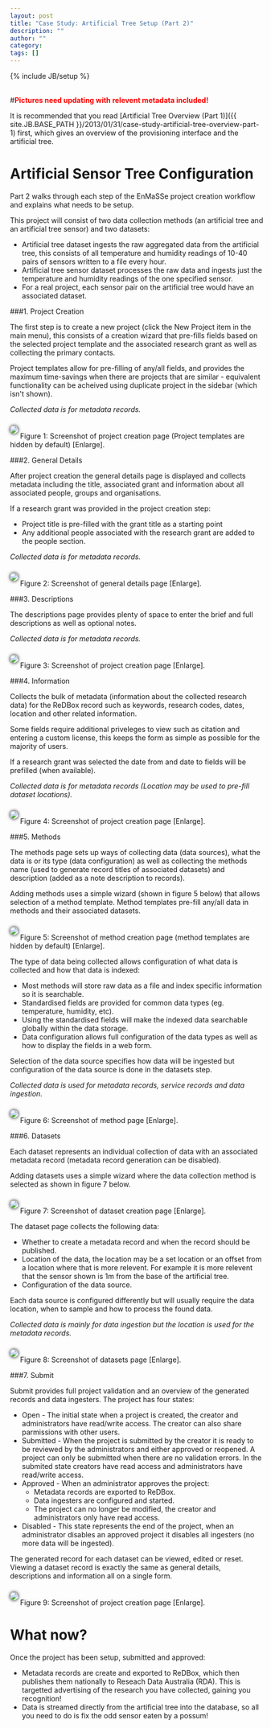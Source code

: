 ```yaml
---
layout: post
title: "Case Study: Artificial Tree Setup (Part 2)"
description: ""
author: ""
category: 
tags: []
---
```

{% include JB/setup %}

<style>
	.workflow_image a {
		color: rgb(0, 136, 204);
		font-style: italic;
	}

	.workflow_image img {
		box-shadow: 0 0 6px black;
		padding: 0px;	
		margin: 10px 0px;
		background: white;
		border-radius: 7.5px;
		border: 0px solid transparent;
	}
	
	/*.workflow_image a:hover + img  {	
		display: block;
		width: auto;
		position: absolute;
		z-index: 9999;
		top: 10px;
	}*/	
	
	#lightbox {
		display: none;
		width: auto;
		position: absolute;
		z-index: 9999;
		top: 25px;
		left: 50%;
		background: none;
	}
	
	#lightbox img {
		overflow: hidden;
		box-shadow: 0 0 6px black;
		padding: 0px;
		margin: 10px;
		border-radius: 7.5px;
		border: 0px solid transparent;
	}
	
	#lightbox a {
		padding: 2px 6px;
		border-radius: 25px;
		border: 1px solid rgba(247, 147, 30, 1);
		background: white;
		display: block;
		position: absolute;
		top: -8px;
		right: -5px;
		font-weight: bold;
		color: red;
	}
	#lightbox a:hover {
		text-decoration: none;
		color: black;
	}
	
</style>
<script type="text/javascript">
	function enlarge(img_id) {	
		var lightbox = document.getElementById("lightbox");
		if (lightbox.style.display == "none" || lightbox.last != img_id) {
			lightbox.last = img_id
			lightbox.style.display="block";	
			var lightbox_content = document.getElementById("lightbox_content");
			lightbox_content.innerHTML = document.getElementById(img_id).innerHTML;
			
			lightbox.style.marginLeft = "-" + lightbox.offsetWidth/2 +"px";	
			lightbox.style.top = document.documentElement.scrollTop + 25 +"px";			
		} else {
			lightbox.style.display="none";	
		}
		
	}
</script>

<span id="lightbox">
	<span id="lightbox_content">asdf</span>
	<a onclick="document.getElementById('lightbox').style.display='none'">X</a>
</span>

<br />
#<b style="color: red;">Pictures need updating with relevent metadata included!</b>
<br />

It is recommended that you read [Artificial Tree Overview (Part 1)]({{ site.JB.BASE_PATH }}/2013/01/31/case-study-artificial-tree-overview-part-1) first, which gives an overview of the provisioning interface and the artificial tree.

Artificial Sensor Tree Configuration
====================================

Part 2 walks through each step of the EnMaSSe project creation workflow and explains what needs to be setup.

This project will consist of two data collection methods (an artificial tree and an artificial tree sensor) and two datasets:
* Artificial tree dataset ingests the raw aggregated data from the artificial tree, this consists of all temperature and humidity readings of 10-40 pairs of sensors written to a file every hour.
* Artificial tree sensor dataset processes the raw data and ingests just the temperature and humidity readings of the one specified sensor.
* For a real project, each sensor pair on the artificial tree would have an associated dataset.

###1. Project Creation

The first step is to create a new project (click the New Project item in the main menu), this consists of a creation wizard that pre-fills fields based on the selected project template and the associated research grant as well as collecting the primary contacts.

Project templates allow for pre-filling of any/all fields, and provides the maximum time-savings when there are projects that are similar - equivalent functionality can be acheived using duplicate project in the sidebar (which isn't shown). 

<i>Collected data is for metadata records.</i>

<span class="workflow_image" id="create_page"><img src="{{ site.JB.BASE_PATH }}/images/new_project.png" /></span>
Figure 1: Screenshot of project creation page (Project templates are hidden by default) <a onclick="enlarge('create_page');">[Enlarge]</a>.


###2. General Details

After project creation the general details page is displayed and collects metadata including the title, associated grant and information about all associated people, groups and organisations.

If a research grant was provided in the project creation step:
* Project title is pre-filled with the grant title as a starting point
* Any additional people associated with the research grant are added to the people section.

<i>Collected data is for metadata records.</i>

<span class="workflow_image" id="details_page"><img src="{{ site.JB.BASE_PATH }}/images/general_details.png" /></span>
Figure 2: Screenshot of general details page <a onclick="enlarge('details_page');">[Enlarge]</a>.

###3. Descriptions

The descriptions page provides plenty of space to enter the brief and full descriptions as well as optional notes.

<i>Collected data is for metadata records.</i>

<span class="workflow_image" id="descriptions_page"><img src="{{ site.JB.BASE_PATH }}/images/description.png" /></span>
Figure 3: Screenshot of project creation page <a onclick="enlarge('descriptions_page');">[Enlarge]</a>.

###4. Information

Collects the bulk of metadata (information about the collected research data) for the ReDBox record such as keywords, research codes, dates, location and other related information.

Some fields require additional priveleges to view such as citation and entering a custom license, this keeps the form as simple as possible for the majority of users.

If a research grant was selected the date from and date to fields will be prefilled (when available).

<i>Collected data is for metadata records (Location may be used to pre-fill dataset locations).</i>

<span class="workflow_image" id="metadata_page"><img src="{{ site.JB.BASE_PATH }}/images/information.jpg" /></span>
Figure 4: Screenshot of project creation page <a onclick="enlarge('metadata_page');">[Enlarge]</a>.


###5. Methods

The methods page sets up ways of collecting data (data sources), what the data is or its type (data configuration) as well as collecting the methods name (used to generate record titles of associated datasets) and description (added as a note description to records).

Adding methods uses a simple wizard (shown in figure 5 below) that allows selection of a method template.  Method templates pre-fill any/all data in methods and their associated datasets.

<span class="workflow_image" id="create_method"><img src="{{ site.JB.BASE_PATH }}/images/create_method.png" /></span>
Figure 5: Screenshot of method creation page (method templates are hidden by default) <a onclick="enlarge('create_method');">[Enlarge]</a>.

The type of data being collected allows configuration of what data is collected and how that data is indexed:
* Most methods will store raw data as a file and index specific information so it is searchable.
* Standardised fields are provided for common data types (eg. temperature, humidity, etc).  
* Using the standardised fields will make the indexed data searchable globally within the data storage.
* Data configuration allows full configuration of the data types as well as how to display the fields in a web form.

Selection of the data source specifies how data will be ingested but configuration of the data source is done in the datasets step.

<i>Collected data is used for metadata records, service records and data ingestion.</i>

<span class="workflow_image" id="methods_page"><img src="{{ site.JB.BASE_PATH }}/images/methods.jpg" /></span>
Figure 6: Screenshot of method page <a onclick="enlarge('methods_page');">[Enlarge]</a>.

###6. Datasets

Each dataset represents an individual collection of data with an associated metadata record (metadata record generation can be disabled).

Adding datasets uses a simple wizard where the data collection method is selected as shown in figure 7 below.

<span class="workflow_image" id="create_dataset"><img src="{{ site.JB.BASE_PATH }}/images/create_dataset.png" /></span>
Figure 7: Screenshot of dataset creation page <a onclick="enlarge('create_dataset');">[Enlarge]</a>.

The dataset page collects the following data:
* Whether to create a metadata record and when the record should be published.
* Location of the data, the location may be a set location or an offset from a location where that is more relevent.  For example it is more relevent that the sensor shown is 1m from the base of the artificial tree.
* Configuration of the data source.

Each data source is configured differently but will usually require the data location, when to sample and how to process the found data.

<i>Collected data is mainly for data ingestion but the location is used for the metadata records.</i>

<span class="workflow_image" id="datasets_page"><img src="{{ site.JB.BASE_PATH }}/images/dataset.png" /></span>
Figure 8: Screenshot of datasets page <a onclick="enlarge('datasets_page');">[Enlarge]</a>.

###7. Submit

Submit provides full project validation and an overview of the generated records and data ingesters.  The project has four states:
* Open - The initial state when a project is created, the creator and administrators have read/write access.  The creator can also share parmissions with other users.
* Submitted - When the project is submitted by the creator it is ready to be reviewed by the administrators and either approved or reopened.  A project can only be submitted when there are no validation errors.  In the submited state creators have read access and administrators have read/write access.
* Approved - When an administrator approves the project:
	* Metadata records are exported to ReDBox.
	* Data ingesters are configured and started.
	* The project can no longer be modified, the creator and administrators only have read access.
* Disabled - This state represents the end of the project, when an administrator disables an approved project it disables all ingesters (no more data will be ingested).

The generated record for each dataset can be viewed, edited or reset.  Viewing a dataset record is exactly the same as general details, descriptions and information all on a single form. 

<span class="workflow_image" id="submit_page"><img src="{{ site.JB.BASE_PATH }}/images/submit.png" /></span>
Figure 9: Screenshot of project creation page <a onclick="enlarge('submit_page');">[Enlarge]</a>.

What now?
=========
Once the project has been setup, submitted and approved:
* Metadata records are create and exported to ReDBox, which then publishes them nationally to Reseach Data Australia (RDA). This is targetted advertising of the research you have collected, gaining you recognition!
* Data is streamed directly from the artificial tree into the database, so all you need to do is fix the odd sensor eaten by a possum!


